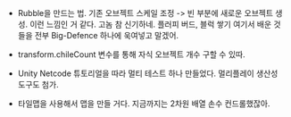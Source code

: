 - Rubble을 만드는 법. 기존 오브젝트 스케일 조정 -> 빈 부분에 새로운 오브젝트 생성. 이런 느낌인 거 같다. 고놈 참 신기하네. 플러피 버드, 블럭 쌓기  여기서 배운 것들을 전부 Big-Defence 하나에 욱여넣고 말겠어.

- transform.chileCount 변수를 통해 자식 오브젝트 개수 구할 수 있따.

- Unity Netcode 튜토리얼을 따라 멀티 테스트 하나 만들었다. 멀리플레이 생산성 도구도 첨가. 

- 타일맵을 사용해서 맵을 만들 거다. 지금까지는 2차원 배열 손수 컨드롤했잖아.